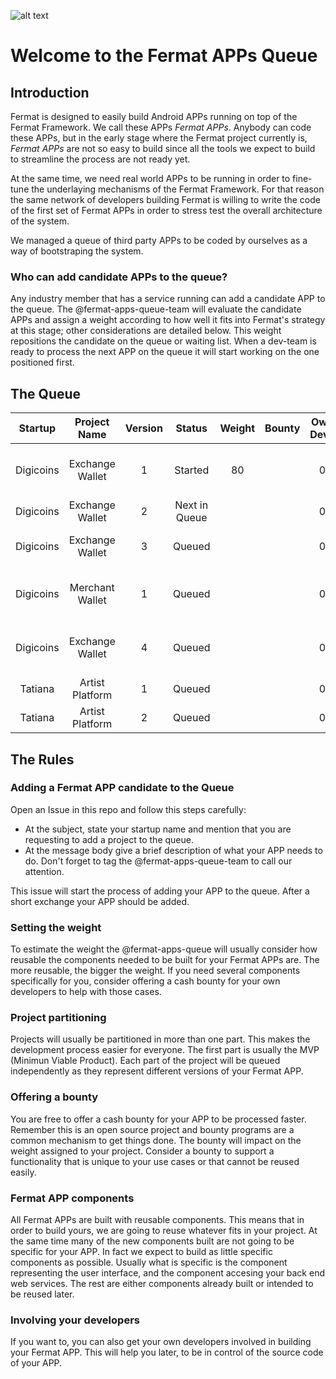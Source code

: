 ![alt text](https://github.com/bitDubai/media-kit/blob/master/MediaKit/Fermat%20Branding/Fermat%20Logotype/Fermat_Logo_3D.png "Fermat Logo")

# Welcome to the Fermat APPs Queue

## Introduction

Fermat is designed to easily build Android APPs running on top of the Fermat Framework. We call these APPs _Fermat APPs_. Anybody can code these APPs, but in the early stage where the Fermat project currently is, _Fermat APPs_ are not so easy to build since all the tools we expect to build to streamline the process are not ready yet.

At the same time, we need real world APPs to be running in order to fine-tune the underlaying mechanisms of the Fermat Framework. For that reason the same network of developers building Fermat is willing to write the code of the first set of Fermat APPs in order to stress test the overall architecture of the system.

We managed a queue of third party APPs to be coded by ourselves as a way of bootstraping the system. 


### Who can add candidate APPs to the queue? 

Any industry member that has a service running can add a candidate APP to the queue. The @fermat-apps-queue-team will evaluate the candidate APPs and assign a weight according to how well it fits into Fermat's strategy at this stage; other considerations are detailed below. This weight repositions the candidate on the queue or waiting list. When a dev-team is ready to process the next APP on the queue it will start working on the one positioned first.

## The Queue

|Startup|Project Name|Version|Status|Weight|Bounty|Own Devs|Description|
|:---:|:---:|:---:|:---:|:---:|:---:|:---:|:---:|
|Digicoins|Exchange Wallet|1|Started|80||0|Multi-currency exchange users wallet|
|Digicoins|Exchange Wallet|2|Next in Queue|||0|Mobile registration|
|Digicoins|Exchange Wallet|3|Queued|||0|Local accounts features|
|Digicoins|Merchant Wallet|1|Queued|||0|Merchat wallet with product catalog|
|Digicoins|Exchange Wallet|4|Queued|||0|Merchat discovery and interaction|
|Tatiana|Artist Platform|1|Queued|||0|Artist APP|
|Tatiana|Artist Platform|2|Queued|||0|Artist Fan APP|



## The Rules

### Adding a Fermat APP candidate to the Queue

Open an Issue in this repo and follow this steps carefully:

* At the subject, state your startup name and mention that you are requesting to add a project to the queue.
* At the message body give a brief description of what your APP needs to do. Don't forget to tag the @fermat-apps-queue-team to call our attention.

This issue will start the process of adding your APP to the queue. After a short exchange your APP should be added.

### Setting the weight

To estimate the weight the @fermat-apps-queue will usually consider how reusable the components needed to be built for your Fermat APPs are. The more reusable, the bigger the weight. If you need several components specifically for you, consider offering a cash bounty for your own developers to help with those cases.

### Project partitioning

Projects will usually be partitioned in more than one part. This makes the development process easier for everyone. The first part is usually the MVP (Minimun Viable Product). Each part of the project will be queued independently as they represent different versions of your Fermat APP. 

### Offering a bounty

You are free to offer a cash bounty for your APP to be processed faster. Remember this is an open source project and bounty programs are a common mechanism to get things done. The bounty will impact on the weight assigned to your project. Consider a bounty to support a functionality that is unique to your use cases or that cannot be reused easily.

### Fermat APP components

All Fermat APPs are built with reusable components. This means that in order to build yours, we are going to reuse whatever fits in your project. At the same time many of the new components built are not going to be specific for your APP. In fact we expect to build as little specific components as possible. Usually what is specific is the component representing the user interface, and the component accesing your back end web services. The rest are either components already built or intended to be reused later.

### Involving your developers

If you want to, you can also get your own developers involved in building your Fermat APP. This will help you later, to be in control of the source code of your APP.

